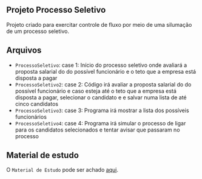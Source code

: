 ## Projeto Processo Seletivo
Projeto criado para exercitar controle de fluxo por meio de uma silumação de um processo seletivo.


## Arquivos
- `ProcessoSeletivo`: case 1: Início do processo seletivo onde avaliará a proposta salarial do do possível funcionário e o teto que a empresa está disposta a pagar
- `ProcessoSeletivo2`: case 2: Código irá avaliar a proposta salarial do do possível funcionário e caso esteja até o teto que a empresa está disposta a pagar, selecionar o candidato e e salvar numa lista de até cinco candidatos
- `ProcessoSeletivo3`: case 3: Programa irá mostrar a lista dos possíveis funcionários
- `ProcessoSeletivo4`: case 4: Programa irá simular o processo de ligar para os candidatos selecionados e tentar avisar que passaram no processo



## Material de estudo

O `Material de Estudo` pode ser achado [aqui](https://glysns.gitbook.io/java-basico/controle-de-fluxo/cases).
